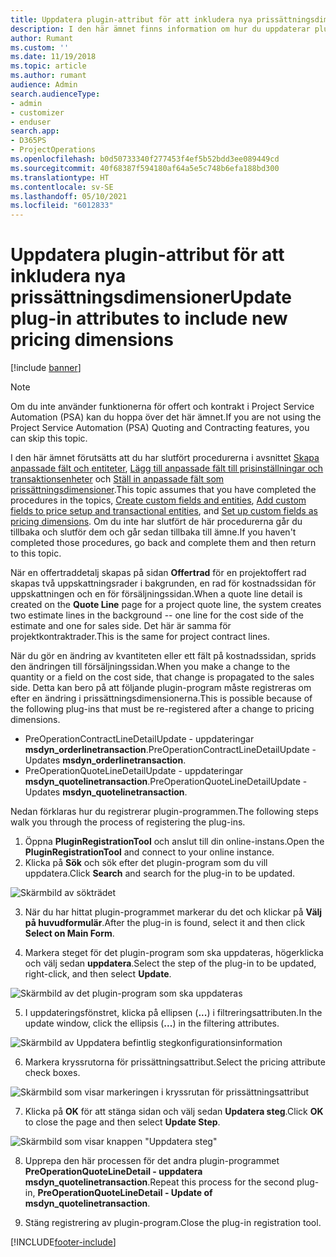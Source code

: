 ```yaml
---
title: Uppdatera plugin-attribut för att inkludera nya prissättningsdimensioner
description: I den här ämnet finns information om hur du uppdaterar plugin-attribut för prissättningsdimensioner.
author: Rumant
ms.custom: ''
ms.date: 11/19/2018
ms.topic: article
ms.author: rumant
audience: Admin
search.audienceType:
- admin
- customizer
- enduser
search.app:
- D365PS
- ProjectOperations
ms.openlocfilehash: b0d50733340f277453f4ef5b52bdd3ee089449cd
ms.sourcegitcommit: 40f68387f594180af64a5e5c748b6efa188bd300
ms.translationtype: HT
ms.contentlocale: sv-SE
ms.lasthandoff: 05/10/2021
ms.locfileid: "6012833"
---
```

# <a name="update-plug-in-attributes-to-include-new-pricing-dimensions"></a><span data-ttu-id="de6cb-103">Uppdatera plugin-attribut för att inkludera nya prissättningsdimensioner</span><span class="sxs-lookup"><span data-stu-id="de6cb-103">Update plug-in attributes to include new pricing dimensions</span></span>

[!include [banner](../includes/psa-now-project-operations.md)]

> [!NOTE]
> <span data-ttu-id="de6cb-104">Om du inte använder funktionerna för offert och kontrakt i Project Service Automation (PSA) kan du hoppa över det här ämnet.</span><span class="sxs-lookup"><span data-stu-id="de6cb-104">If you are not using the Project Service Automation (PSA) Quoting and Contracting features, you can skip this topic.</span></span>

<span data-ttu-id="de6cb-105">I den här ämnet förutsätts att du har slutfört procedurerna i avsnittet [Skapa anpassade fält och entiteter](create-custom-fields-entities.md), [Lägg till anpassade fält till prisinställningar och transaktionsenheter](field-references.md) och [Ställ in anpassade fält som prissättningsdimensioner](set-up-pricing-dimensions.md).</span><span class="sxs-lookup"><span data-stu-id="de6cb-105">This topic assumes that you have completed the procedures in the topics, [Create custom fields and entities](create-custom-fields-entities.md), [Add custom fields to price setup and transactional entities](field-references.md), and [Set up custom fields as pricing dimensions](set-up-pricing-dimensions.md).</span></span> <span data-ttu-id="de6cb-106">Om du inte har slutfört de här procedurerna går du tillbaka och slutför dem och går sedan tillbaka till ämne.</span><span class="sxs-lookup"><span data-stu-id="de6cb-106">If you haven't completed those procedures, go back and complete them and then return to this topic.</span></span>

<span data-ttu-id="de6cb-107">När en offertraddetalj skapas på sidan **Offertrad** för en projektoffert rad skapas två uppskattningsrader i bakgrunden, en rad för kostnadssidan för uppskattningen och en för försäljningssidan.</span><span class="sxs-lookup"><span data-stu-id="de6cb-107">When a quote line detail is created on the **Quote Line** page for a project quote line, the system creates two estimate lines in the background -- one line for the cost side of the estimate and one for sales side.</span></span> <span data-ttu-id="de6cb-108">Det här är samma för projektkontraktrader.</span><span class="sxs-lookup"><span data-stu-id="de6cb-108">This is the same  for project contract lines.</span></span>

<span data-ttu-id="de6cb-109">När du gör en ändring av kvantiteten eller ett fält på kostnadssidan, sprids den ändringen till försäljningssidan.</span><span class="sxs-lookup"><span data-stu-id="de6cb-109">When you make a change to the quantity or a field on the cost side, that change is propagated to the sales side.</span></span> <span data-ttu-id="de6cb-110">Detta kan bero på att följande plugin-program måste registreras om efter en ändring i prissättningsdimensionerna.</span><span class="sxs-lookup"><span data-stu-id="de6cb-110">This is possible because of the following plug-ins that must be re-registered after a change to pricing dimensions.</span></span>

- <span data-ttu-id="de6cb-111">PreOperationContractLineDetailUpdate - uppdateringar **msdyn_orderlinetransaction**.</span><span class="sxs-lookup"><span data-stu-id="de6cb-111">PreOperationContractLineDetailUpdate - Updates **msdyn_orderlinetransaction**.</span></span>
- <span data-ttu-id="de6cb-112">PreOperationQuoteLineDetailUpdate - uppdateringar **msdyn_quotelinetransaction**.</span><span class="sxs-lookup"><span data-stu-id="de6cb-112">PreOperationQuoteLineDetailUpdate - Updates **msdyn_quotelinetransaction**.</span></span>

<span data-ttu-id="de6cb-113">Nedan förklaras hur du registrerar plugin-programmen.</span><span class="sxs-lookup"><span data-stu-id="de6cb-113">The following steps walk you through the process of registering the plug-ins.</span></span>

1. <span data-ttu-id="de6cb-114">Öppna **PluginRegistrationTool** och anslut till din online-instans.</span><span class="sxs-lookup"><span data-stu-id="de6cb-114">Open the **PluginRegistrationTool** and connect to your online instance.</span></span>
2. <span data-ttu-id="de6cb-115">Klicka på **Sök** och sök efter det plugin-program som du vill uppdatera.</span><span class="sxs-lookup"><span data-stu-id="de6cb-115">Click **Search** and search for the plug-in to be updated.</span></span>

 ![Skärmbild av sökträdet](media/PRT-1.png)

3. <span data-ttu-id="de6cb-117">När du har hittat plugin-programmet markerar du det och klickar på **Välj på huvudformulär**.</span><span class="sxs-lookup"><span data-stu-id="de6cb-117">After the plug-in is found, select it and then click **Select on Main Form**.</span></span>

4. <span data-ttu-id="de6cb-118">Markera steget för det plugin-program som ska uppdateras, högerklicka och välj sedan **uppdatera**.</span><span class="sxs-lookup"><span data-stu-id="de6cb-118">Select the step of the plug-in to be updated, right-click, and then select **Update**.</span></span>

 ![Skärmbild av det plugin-program som ska uppdateras](media/PRT-2.png)
 
5. <span data-ttu-id="de6cb-120">I uppdateringsfönstret, klicka på ellipsen (**...**) i filtreringsattributen.</span><span class="sxs-lookup"><span data-stu-id="de6cb-120">In the update window, click the ellipsis (**...**) in the filtering attributes.</span></span>

 ![Skärmbild av Uppdatera befintlig stegkonfigurationsinformation](media/PRT-3.png)
 
6. <span data-ttu-id="de6cb-122">Markera kryssrutorna för prissättningsattribut.</span><span class="sxs-lookup"><span data-stu-id="de6cb-122">Select the pricing attribute check boxes.</span></span>

 ![Skärmbild som visar markeringen i kryssrutan för prissättningsattribut](media/PRT-4.png)

7. <span data-ttu-id="de6cb-124">Klicka på **OK** för att stänga sidan och välj sedan **Updatera steg**.</span><span class="sxs-lookup"><span data-stu-id="de6cb-124">Click **OK** to close the page and then select **Update Step**.</span></span>

 ![Skärmbild som visar knappen "Uppdatera steg"](media/PRT-5.png)
 
8. <span data-ttu-id="de6cb-126">Upprepa den här processen för det andra plugin-programmet **PreOperationQuoteLineDetail - uppdatera msdyn_quotelinetransaction**.</span><span class="sxs-lookup"><span data-stu-id="de6cb-126">Repeat this process for the second plug-in, **PreOperationQuoteLineDetail - Update of msdyn_quotelinetransaction**.</span></span>

9. <span data-ttu-id="de6cb-127">Stäng registrering av plugin-program.</span><span class="sxs-lookup"><span data-stu-id="de6cb-127">Close the plug-in registration tool.</span></span>



[!INCLUDE[footer-include](../includes/footer-banner.md)]